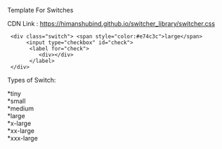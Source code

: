 Template For Switches

CDN Link : <a href="#">https://himanshubind.github.io/switcher_library/switcher.css</a>

     <div class="switch"> <span style="color:#e74c3c">large</span>
          <input type="checkbox" id="check">
           <label for="check">
              <div></div>
           </label>
     </div>

Types of Switch:


*tiny </br>
*small </br>
*medium </br>
*large </br>
*x-large </br>
*xx-large </br>
*xxx-large </br>
